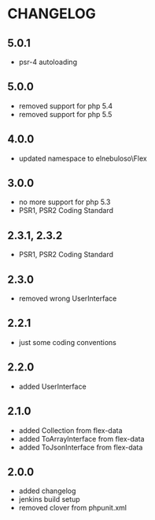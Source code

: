 # CHANGELOG

## 5.0.1

- psr-4 autoloading

## 5.0.0

- removed support for php 5.4
- removed support for php 5.5

## 4.0.0

- updated namespace to elnebuloso\Flex

## 3.0.0

- no more support for php 5.3
- PSR1, PSR2 Coding Standard

## 2.3.1, 2.3.2

- PSR1, PSR2 Coding Standard

## 2.3.0

- removed wrong UserInterface

## 2.2.1

- just some coding conventions

## 2.2.0

- added UserInterface

## 2.1.0

- added Collection from flex-data
- added ToArrayInterface from flex-data
- added ToJsonInterface from flex-data

## 2.0.0

- added changelog
- jenkins build setup
- removed clover from phpunit.xml